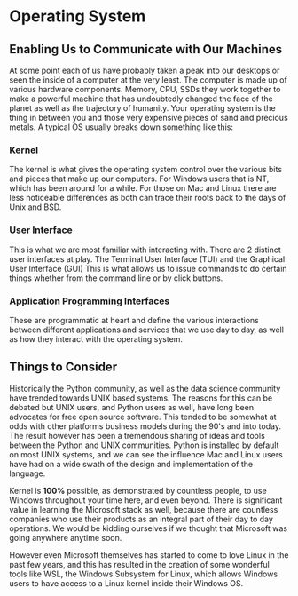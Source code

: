 # Operating System

## Enabling Us to Communicate with Our Machines

At some point each of us have probably taken a peak into our desktops or seen the inside of a computer at the very least. The computer is made up of various hardware components. Memory, CPU, SSDs they work together to make a powerful machine that has undoubtedly changed the face of the planet as well as the trajectory of humanity. Your operating system is the thing in between you and those very expensive pieces of sand and precious metals. A typical OS usually breaks down something like this:

### **Kernel**

The kernel is what gives the operating system control over the various bits and pieces that make up our computers. For Windows users that is NT, which has been around for a while. For those on Mac and Linux there are less noticeable differences as both can trace their roots back to the days of Unix and BSD.

### **User Interface**

This is what we are most familiar with interacting with. There are 2 distinct user interfaces at play. The Terminal User Interface \(TUI\) and the Graphical User Interface \(GUI\) This is what allows us to issue commands to do certain things whether from the command line or by click buttons.

### **Application Programming Interfaces**

These are programmatic at heart and define the various interactions between different applications and services that we use day to day, as well as how they interact with the operating system.

## Things to Consider

Historically the Python community, as well as the data science community have trended towards UNIX based systems. The reasons for this can be debated but UNIX users, and Python users as well, have long been advocates for free open source software. This tended to be somewhat at odds with other platforms business models during the 90's and into today. The result however has been a tremendous sharing of ideas and tools between the Python and UNIX communities. Python is installed by default on most UNIX systems, and we can see the influence Mac and Linux users have had on a wide swath of the design and implementation of the language.

Kernel is **100%** possible, as demonstrated by countless people, to use Windows throughout your time here,  and even beyond. There is significant value in learning the Microsoft stack as well, because there are countless companies who use their products as an integral part of their day to day operations. We would be kidding ourselves if we thought that Microsoft was going anywhere anytime soon.

However even Microsoft themselves has started to come to love Linux in the past few years, and this has resulted in the creation of some wonderful tools like WSL, the Windows Subsystem for Linux, which allows Windows users to have access to a Linux kernel inside their Windows OS. 

